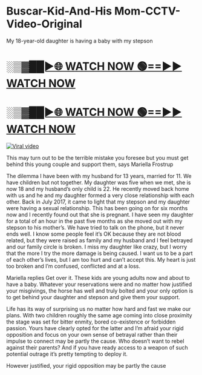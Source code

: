 # Buscar-Kid-And-His Mom-CCTV-Video-Original 


My 18-year-old daughter is having a baby with my stepson

<h1><a href="https://happiness-bro.blogspot.com/2024/12/refhttpsviralvideotrending.html" rel="nofollow">░▒▓██►🌐 WATCH NOW 🟢==►► WATCH NOW</a></h1>




<h1><a href="https://happiness-bro.blogspot.com/2024/12/refhttpsviralvideotrending.html" rel="nofollow">░▒▓██►🌐 WATCH NOW 🟢==►► WATCH NOW</a></h1>




<p><a href="https://happiness-bro.blogspot.com/2024/12/refhttpsviralvideotrending.html" rel="nofollow"><img src="https://i.imgur.com/dJHk4Zq.gif" alt="Viral video"></a></p>

This may turn out to be the terrible mistake you foresee but you must get behind this young couple and support them, says Mariella Frostrup

The dilemma I have been with my husband for 13 years, married for 11. We have children but not together. My daughter was five when we met, she is now 18 and my husband’s only child is 22. He recently moved back home with us and he and my daughter formed a very close relationship with each other. Back in July 2017, it came to light that my stepson and my daughter were having a sexual relationship. This has been going on for six months now and I recently found out that she is pregnant. I have seen my daughter for a total of an hour in the past five months as she moved out with my stepson to his mother’s. We have tried to talk on the phone, but it never ends well. I know some people feel it’s OK because they are not blood related, but they were raised as family and my husband and I feel betrayed and our family circle is broken. I miss my daughter like crazy, but I worry that the more I try the more damage is being caused. I want us to be a part of each other’s lives, but I am too hurt and can’t accept this. My heart is just too broken and I’m confused, conflicted and at a loss.

Mariella replies Get over it. These kids are young adults now and about to have a baby. Whatever your reservations were and no matter how justified your misgivings, the horse has well and truly bolted and your only option is to get behind your daughter and stepson and give them your support.

Life has its way of surprising us no matter how hard and fast we make our plans. With two children roughly the same age coming into close proximity the stage was set for bitter enmity, bored co-existence or forbidden passion. Yours have clearly opted for the latter and I’m afraid your rigid opposition and focus on your own sense of betrayal rather than their impulse to connect may be partly the cause. Who doesn’t want to rebel against their parents? And if you have ready access to a weapon of such potential outrage it’s pretty tempting to deploy it.

However justified, your rigid opposition may be partly the cause



